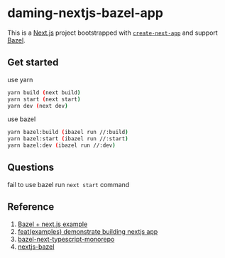 # daming-nextjs-bazel-app

This is a [Next.js](https://nextjs.org/) project bootstrapped with [`create-next-app`](https://github.com/vercel/next.js/tree/canary/packages/create-next-app) and support [Bazel](https://bazelbuild.github.io/rules_nodejs/).

## Get started

use yarn

```bash
yarn build (next build)
yarn start (next start)
yarn dev (next dev)
```

use bazel

```bash
yarn bazel:build (ibazel run //:build)
yarn bazel:start (ibazel run //:start)
yarn bazel:dev (ibazel run //:dev)
```

## Questions

fail to use bazel run `next start` command

## Reference

1. [Bazel + next.js example](https://github.com/aspect-build/bazel-examples/tree/main/next.js)
2. [feat(examples) demonstrate building nextjs app](https://github.com/bazelbuild/rules_nodejs/pull/3297)
3. [bazel-next-typescript-monorepo](https://github.com/anthanh/bazel-next-typescript-monorepo)
4. [nextjs-bazel](https://github.com/flolu/nextjs-bazel)
